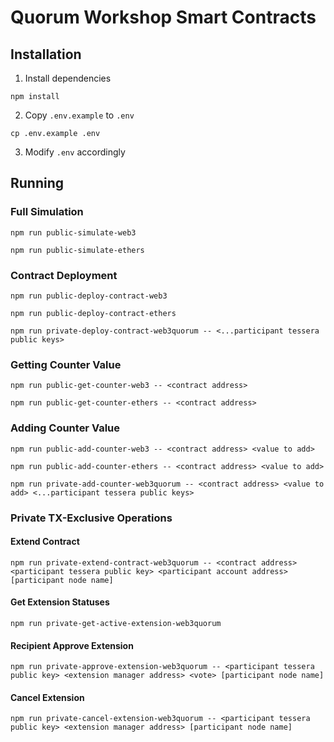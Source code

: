 # Quorum Workshop Smart Contracts

## Installation

1. Install dependencies

```
npm install
```

2. Copy `.env.example` to `.env`

```
cp .env.example .env
```

3. Modify `.env` accordingly

## Running

### Full Simulation

```
npm run public-simulate-web3
```

```
npm run public-simulate-ethers
```

### Contract Deployment

```
npm run public-deploy-contract-web3
```

```
npm run public-deploy-contract-ethers
```

```
npm run private-deploy-contract-web3quorum -- <...participant tessera public keys>
```

### Getting Counter Value

```
npm run public-get-counter-web3 -- <contract address>
```

```
npm run public-get-counter-ethers -- <contract address>
```

### Adding Counter Value

```
npm run public-add-counter-web3 -- <contract address> <value to add>
```

```
npm run public-add-counter-ethers -- <contract address> <value to add>
```

```
npm run private-add-counter-web3quorum -- <contract address> <value to add> <...participant tessera public keys>
```

### Private TX-Exclusive Operations

#### Extend Contract

```
npm run private-extend-contract-web3quorum -- <contract address> <participant tessera public key> <participant account address> [participant node name]
```

#### Get Extension Statuses

```
npm run private-get-active-extension-web3quorum
```

#### Recipient Approve Extension

```
npm run private-approve-extension-web3quorum -- <participant tessera public key> <extension manager address> <vote> [participant node name]
```

#### Cancel Extension

```
npm run private-cancel-extension-web3quorum -- <participant tessera public key> <extension manager address> [participant node name]
```
